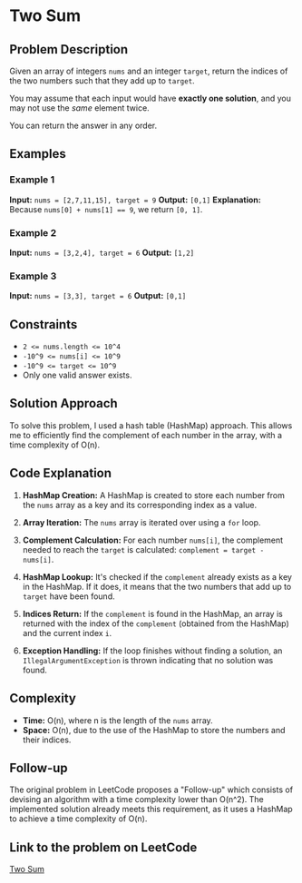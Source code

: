 # Two Sum

## Problem Description

Given an array of integers `nums` and an integer `target`, return the indices of the two numbers such that they add up to `target`.

You may assume that each input would have **exactly one solution**, and you may not use the *same* element twice.

You can return the answer in any order.

## Examples

### Example 1

**Input:** `nums = [2,7,11,15], target = 9`
**Output:** `[0,1]`
**Explanation:** Because `nums[0] + nums[1] == 9`, we return `[0, 1]`.

### Example 2

**Input:** `nums = [3,2,4], target = 6`
**Output:** `[1,2]`

### Example 3

**Input:** `nums = [3,3], target = 6`
**Output:** `[0,1]`

## Constraints

*   `2 <= nums.length <= 10^4`
*   `-10^9 <= nums[i] <= 10^9`
*   `-10^9 <= target <= 10^9`
*   Only one valid answer exists.

## Solution Approach

To solve this problem, I used a hash table (HashMap) approach. This allows me to efficiently find the complement of each number in the array, with a time complexity of O(n).

## Code Explanation

1.  **HashMap Creation:** A HashMap is created to store each number from the `nums` array as a key and its corresponding index as a value.

2.  **Array Iteration:** The `nums` array is iterated over using a `for` loop.

3.  **Complement Calculation:** For each number `nums[i]`, the complement needed to reach the `target` is calculated: `complement = target - nums[i]`.

4.  **HashMap Lookup:** It's checked if the `complement` already exists as a key in the HashMap. If it does, it means that the two numbers that add up to `target` have been found.

5.  **Indices Return:** If the `complement` is found in the HashMap, an array is returned with the index of the `complement` (obtained from the HashMap) and the current index `i`.

6.  **Exception Handling:** If the loop finishes without finding a solution, an `IllegalArgumentException` is thrown indicating that no solution was found.

## Complexity

*   **Time:** O(n), where n is the length of the `nums` array.
*   **Space:** O(n), due to the use of the HashMap to store the numbers and their indices.

## Follow-up

The original problem in LeetCode proposes a "Follow-up" which consists of devising an algorithm with a time complexity lower than O(n^2). The implemented solution already meets this requirement, as it uses a HashMap to achieve a time complexity of O(n).

## Link to the problem on LeetCode

[Two Sum](https://leetcode.com/problems/two-sum/)